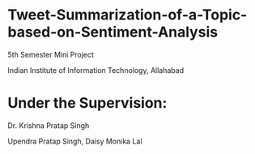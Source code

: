 # Tweet-Summarization-of-a-Topic-based-on-Sentiment-Analysis
5th Semester Mini Project

Indian Institute of Information Technology, Allahabad

# Under the Supervision: 
Dr. Krishna Pratap Singh

Upendra Pratap Singh, 
Daisy Monika Lal
